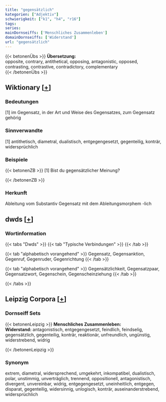 ```yaml
---
title: "gegensätzlich"
kategorien: ["Adjektiv"]
schwierigkeit: ["k1", "h4", "r16"]
tags:
series:
mainDornseiffs: ['Menschliches Zusammenleben']
domainDornseiffs: ['Widerstand']
url: "gegensätzlich"
---
```


{{< betonenÜbs >}}
**Übersetzung:**  
opposite, contrary, antithetical, opposing, antagonistic, opposed, contrasting, contrastive, contradictory, complementary  
{{< /betonenÜbs >}}

## Wiktionary [[+](https://de.wiktionary.org/wiki/gegensätzlich)]

### Bedeutungen
[1] im Gegensatz, in der Art und Weise des Gegensatzes, zum Gegensatz gehörig  

### Sinnverwandte
[1] antithetisch, diametral, dualistisch, entgegengesetzt, gegenteilig, konträr, widersprüchlich  

### Beispiele
{{< betonenZB >}}
[1] Bist du gegensätzlicher Meinung?  

{{< /betonenZB >}}
### Herkunft
Ableitung vom Substantiv Gegensatz mit dem Ableitungsmorphem -lich  



## dwds [[+](https://www.dwds.de/wb/gegensätzlich)]

### Wortinformation
{{< tabs "Dwds" >}}
{{< tab "Typische Verbindungen" >}}
{{< /tab >}}

{{< tab "alphabetisch vorangehend" >}}
Gegensatz, Gegensanktion, Gegenruf, Gegenruder, Gegenrichtung
{{< /tab >}}

{{< tab "alphabetisch vorangehend" >}}
Gegensätzlichkeit, Gegensatzpaar, Gegensatzwort, Gegenschein, Gegenscheinziehung
{{< /tab >}}

{{< /tabs >}}

## Leipzig Corpora [[+](https://corpora.uni-leipzig.de/en/res?word=gegensätzlich&corpusId=deu_newscrawl-public_2018)]

### Dornseiff Sets
{{< betonenLeipzig >}}
**Menschliches Zusammenleben:**  
**Widerstand:** antagonistisch, entgegengesetzt, feindlich, feindselig, gegensätzlich, gegenteilig, konträr, reaktionär, unfreundlich, ungünstig, widerstrebend, widrig  

{{< /betonenLeipzig >}}

### Synonym
extrem, diametral, widersprechend, umgekehrt, inkompatibel, dualistisch, polar, unstimmig, unverträglich, trennend, oppositionell, antagonistisch, divergent, unvereinbar, widrig, entgegengesetzt, uneinheitlich, entgegen, disparat, gegenteilig, widersinnig, unlogisch, konträr, auseinanderstrebend, widersprüchlich

